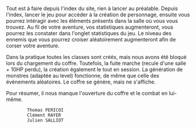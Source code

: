 Tout est à faire depuis l'index du site, rien à lancer au préalable.
Depuis l'index, lancer le jeu pour accéder à la création de personnage, ensuite vous pourrez intéragir avec les éléments présents dans la salle où vous vous trouvez. 
Au fil de votre aventure, vos statistiques augmenteront, vous pourrez les constater dans l'onglet statistiques du jeu.
Le niveau des ennemis que vous pourrez croiser aléatoirement augmenteront afin de corser votre aventure.

Dans la pratique toutes les classes sont créés, mais nous avons été bloqué lors du chargement du coffre. Toutefois, la fuite marche (recule d'une salle + 10HP perdu), la création également le tout en session.
La génération de monstres (adaptée au level) fonctionne, de même que celle des événements aléatoires. Le coffre se génère, mais ne s'affiche.

Pour résumer, il nous manque l'ouverture du coffre et le combat en lui-même.


            Thomas PERICOI
            Clément RAYER
            Julien SALLIOT